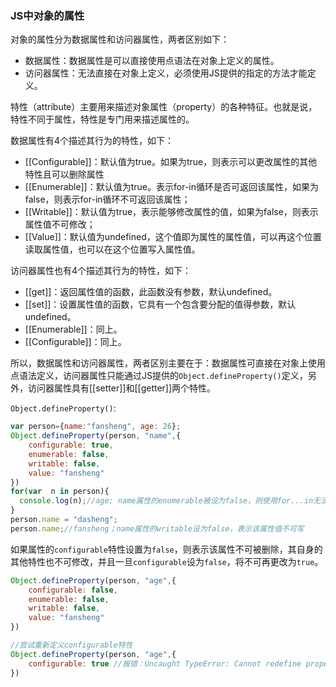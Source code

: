 ### JS中对象的属性		   

对象的属性分为数据属性和访问器属性，两者区别如下：

* 数据属性：数据属性是可以直接使用点语法在对象上定义的属性。
* 访问器属性：无法直接在对象上定义，必须使用JS提供的指定的方法才能定义。

特性（attribute）主要用来描述对象属性（property）的各种特征。也就是说，特性不同于属性，特性是专门用来描述属性的。

数据属性有4个描述其行为的特性，如下：

* [[Configurable]]：默认值为true。如果为true，则表示可以更改属性的其他特性且可以删除属性
* [[Enumerable]]：默认值为true。表示for-in循环是否可返回该属性，如果为false，则表示for-in循环不可返回该属性；
* [[Writable]]：默认值为true，表示能够修改属性的值，如果为false，则表示属性值不可修改；
* [[Value]]：默认值为undefined，这个值即为属性的属性值，可以再这个位置读取属性值，也可以在这个位置写入属性值。

访问器属性也有4个描述其行为的特性，如下：

* [[get]]：返回属性值的函数，此函数没有参数，默认undefined。
* [[set]]：设置属性值的函数，它具有一个包含要分配的值得参数，默认undefined。
* [[Enumerable]]：同上。
* [[Configurable]]：同上。


所以，数据属性和访问器属性，两者区别主要在于：数据属性可直接在对象上使用点语法定义，访问器属性只能通过JS提供的`Object.defineProperty()`定义，另外，访问器属性具有[[setter]]和[[getter]]两个特性。

`Object.defineProperty()`:

```javascript
var person={name:"fansheng", age: 26};
Object.defineProperty(person, "name",{
  	configurable: true,
  	enumerable: false,
  	writable: false,
  	value: "fansheng"
})
for(var  n in person){
  console.log(n);//age; name属性的enumerable被设为false，则使用for...in无法遍历到
}
person.name = "dasheng";
person.name;//fansheng；name属性的writable设为false，表示该属性值不可写
```

如果属性的`configurable`特性设置为`false`，则表示该属性不可被删除，其自身的其他特性也不可修改，并且一旦`configurable`设为`false`，将不可再更改为`true`。

```javascript
Object.defineProperty(person, "age",{
  	configurable: false,
  	enumerable: false,
  	writable: false,
  	value: "fansheng"
})

//尝试重新定义configurable特性
Object.defineProperty(person, "age",{
  	configurable: true //报错：Uncaught TypeError: Cannot redefine property: age
})

```



  

